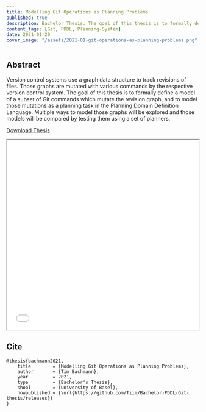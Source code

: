 ```yaml
---
title: Modelling Git Operations as Planning Problems
published: true
description: Bachelor Thesis. The goal of this thesis is to formally define a model of a subset of Git commands which mutate the revision graph, and to model those mutations as a planning task in the Planning Domain Definition Language. Multiple ways to model those graphs will be explored and those models will be compared by testing them using a set of planners.
content_tags: [Git, PDDL, Planning-System]
date: 2021-01-20
cover_image: "/assets/2021-01-git-operations-as-planning-problems.png"
---
```


## Abstract

Version control systems use a graph data structure to track revisions of files. Those graphs are mutated with various commands by the respective version control system. The goal of this thesis is to formally define a model of a subset of Git commands which mutate the revision graph, and to model those mutations as a planning task in the Planning Domain Definition Language. Multiple ways to model those graphs will be explored and those models will be compared by testing them using a set of planners.

[Download Thesis](/assets/2021-01-20-Thesis.pdf)

<iframe src="/assets/2021-01-20-Thesis.pdf" width="100%" height="500px">
</iframe>

## Cite

```
@thesis{bachmann2021,
	title        = {Modelling Git Operations as Planning Problems},
	author       = {Tim Bachmann},
	year         = 2021,
	type         = {Bachelor's Thesis},
	shool        = {University of Basel},
	howpublished = {\url{https://github.com/Tiim/Bachelor-PDDL-Git-thesis/releases}}
}
```
